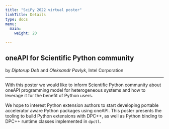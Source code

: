 ```yaml
---
title: "SciPy 2022 virtual poster"
linkTitle: Details
type: docs
menu:
  main:
    weight: 20

---
```


## oneAPI for Scientific Python community
by _Diptorup Deb_ and _Oleksandr Pavlyk_, Intel Corporation

---

With this poster we would like to inform Scientific Python community about oneAPI programming model for heterogeneous systems
and how to leverage it for the benefit of Python users.

We hope to interest Python extension authors to start developing portable accelerator aware Python packages using oneAPI.
This poster presents the tooling to build Python extensions with DPC++, as well as Python binding to DPC++ runtime classes 
implemented in `dpctl`.